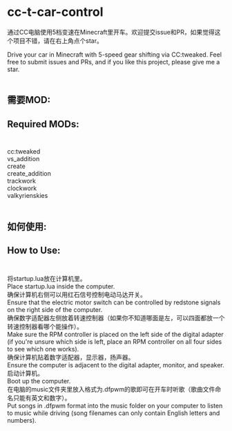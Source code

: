 # cc-t-car-control
通过CC电脑使用5档变速在Minecraft里开车。欢迎提交issue和PR，如果觉得这个项目不错，请在右上角点个star。<br>

Drive your car in Minecraft with 5-speed gear shifting via CC:tweaked. Feel free to submit issues and PRs, and if you like this project, please give me a star.<br><br>

## 需要MOD:<br>

## Required MODs:<br><br>

cc:tweaked<br>
vs_addition<br>
create<br>
create_addition<br>
trackwork<br>
clockwork<br>
valkyrienskies<br><br>
## 如何使用:<br>

## How to Use:<br><br>

将startup.lua放在计算机里。<br>
Place startup.lua inside the computer.<br>
确保计算机右侧可以用红石信号控制电动马达开关。<br>
Ensure that the electric motor switch can be controlled by redstone signals on the right side of the computer.<br>
确保数字适配器左侧放着转速控制器（如果你不知道哪面是左，可以四面都放一个转速控制器看哪个能操作）。<br>
Make sure the RPM controller is placed on the left side of the digital adapter (if you're unsure which side is left, place an RPM controller on all four sides to see which one works).<br>
确保计算机贴着数字适配器，显示器，扬声器。<br>
Ensure the computer is adjacent to the digital adapter, monitor, and speaker.<br>
启动计算机。<br>
Boot up the computer.<br>
在电脑的music文件夹里放入格式为.dfpwm的歌即可在开车时听歌（歌曲文件命名只能有英文和数字）。<br>
Put songs in .dfpwm format into the music folder on your computer to listen to music while driving (song filenames can only contain English letters and numbers).<br>
